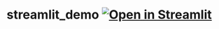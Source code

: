 # streamlit_demo [![Open in Streamlit](https://static.streamlit.io/badges/streamlit_badge_black_white.svg)](https://share.streamlit.io/robillarda/see_shell_streamlit/main)

